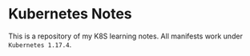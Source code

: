# Kubernetes Notes
This is a repository of my K8S learning notes. All manifests work under `Kubernetes 1.17.4`.